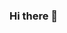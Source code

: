 ### Hi there 👋

<!--
**carlito-jdp/carlito-jdp** is a ✨ _special_ ✨ repository because its `README.md` (this file) appears on your GitHub profile.

### :factory: Tech Stack && Tools
Here are some ideas to get you started:

- 🔭 I’m currently working on ...
- 🌱 I’m currently learning ...
- 👯 I’m looking to collaborate on ...
- 🤔 I’m looking for help with ...
- 💬 Ask me about ...
- 📫 How to reach me: ...
- 😄 Pronouns: ...
- ⚡ Fun fact: ...
-->

